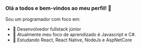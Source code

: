 ### Olá a todos e bem-vindos ao meu perfil! 👋

<!-- Here are some ideas to get you started: -->
Sou um programador com foco em:

- 🔭 Desenvolvedor fullstack júnior
- 🌱 Atualmente meu foco de aprendizado é Javascript e C#.
- 👯 Estudando React, React Native, NodeJs e AspNetCore
<!--
- 🤔 I’m looking for help with ...
- 💬 Ask me about ...
- 📫 How to reach me: ...
- 😄 Pronouns: ...
- ⚡ Fun fact: ...
-->
